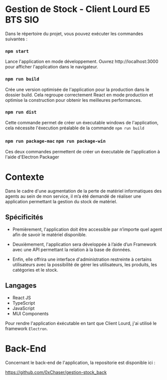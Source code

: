 # Gestion de Stock - Client Lourd E5 BTS SIO

Dans le répertoire du projet, vous pouvez exécuter les commandes suivantes :

### `npm start`

Lance l'application en mode développement.
Ouvrez http://localhost:3000 pour afficher l'application dans le navigateur.

### `npm run build`

Crée une version optimisée de l'application pour la production dans le dossier build.
Cela regroupe correctement React en mode production et optimise la construction pour obtenir les meilleures performances.

### `npm run dist`

Cette commande permet de créer un éxecutable windows de l'application, cela nécessite l'éxecution préalable de la commande `npm run build`

### `npm run package-mac` `npm run package-win`

Ces deux commandes permettent de créer un éxecutable de l'application à l'aide d'Electron Packager


# Contexte 

Dans le cadre d'une augmentation de la perte de matériel informatiques des agents au sein de mon service, il m’a été demandé de réaliser une application permettant la gestion du stock de matériel.

## Spécificités

- Premièrement, l'application doit être accessible par n’importe quel agent afin de savoir le
matériel disponible.

- Deuxièmement, l'application sera développée à l’aide d’un Framework avec une API
permettant la relation à la base de données.

- Enfin, elle offrira une interface d'administration restreinte à certains utilisateurs avec la
possibilité de gérer les utilisateurs, les produits, les catégories et le stock.

## Langages

- React JS
- TypeScript
- JavaScript
- MUI Components

Pour rendre l'application éxécutable en tant que Client Lourd, j'ai utilisé le framework `Electron`.

# Back-End

Concernant le back-end de l'application, la repositorie est disponible ici :

https://github.com/0xChaser/gestion-stock_back

